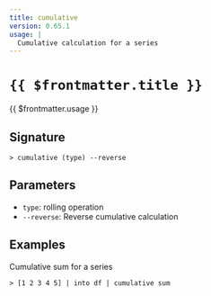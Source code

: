 ```yaml
---
title: cumulative
version: 0.65.1
usage: |
  Cumulative calculation for a series
---
```


# <code>{{ $frontmatter.title }}</code>

<div style='white-space: pre-wrap;'>{{ $frontmatter.usage }}</div>

## Signature

```> cumulative (type) --reverse```

## Parameters

 -  `type`: rolling operation
 -  `--reverse`: Reverse cumulative calculation

## Examples

Cumulative sum for a series
```shell
> [1 2 3 4 5] | into df | cumulative sum
```
